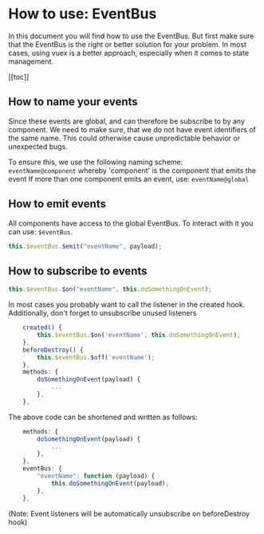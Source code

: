 # How to use: EventBus

In this document you will find how to use the EventBus. But first make sure that the EventBus is the right or better solution for your problem. In most cases, using vuex is a better approach, especially when it comes to state management.

[[toc]]

## How to name your events

Since these events are global, and can therefore be subscribe to by any component. We need to make sure, that we do not have event identifiers of the same name. This could otherwise cause unpredictable behavior or unexpected bugs.

To ensure this, we use the following naming scheme: <br /> `eventName@component` whereby 'component' is the component that emits the event If more than one component emits an event, use: `eventName@global`

## How to emit events

All components have access to the global EventBus. To interact with it you can use: `$eventBus`.

```js
this.$eventBus.$emit("eventName", payload);
```

## How to subscribe to events

```js
this.$eventBus.$on("eventName", this.doSomethingOnEvent);
```

In most cases you probably want to call the listener in the created hook. Additionally, don't forget to unsubscribe unused listeners

```js
	created() {
		this.$eventBus.$on('eventName', this.doSomethingOnEvent);
	},
	beforeDestroy() {
		this.$eventBus.$off('eventName');
	},
	methods: {
		doSomethingOnEvent(payload) {
			...
		},
	},
```

The above code can be shortened and written as follows:

```js
	methods: {
		doSomethingOnEvent(payload) {
			...
		},
	},
	eventBus: {
		"eventName": function (payload) {
			this.doSomethingOnEvent(payload);
		},
	},
```

(Note: Event listeners will be automatically unsubscribe on beforeDestroy hook)
